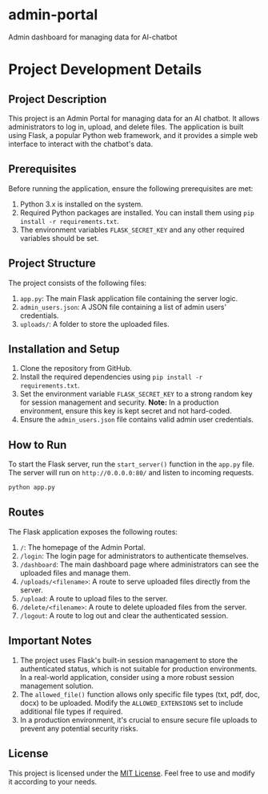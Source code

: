 # admin-portal
Admin dashboard for managing data for AI-chatbot


# Project Development Details

## Project Description
This project is an Admin Portal for managing data for an AI chatbot. It allows administrators to log in, upload, and delete files. The application is built using Flask, a popular Python web framework, and it provides a simple web interface to interact with the chatbot's data.

## Prerequisites
Before running the application, ensure the following prerequisites are met:

1. Python 3.x is installed on the system.
2. Required Python packages are installed. You can install them using `pip install -r requirements.txt`.
3. The environment variables `FLASK_SECRET_KEY` and any other required variables should be set.

## Project Structure
The project consists of the following files:

1. `app.py`: The main Flask application file containing the server logic.
2. `admin_users.json`: A JSON file containing a list of admin users' credentials.
3. `uploads/`: A folder to store the uploaded files.

## Installation and Setup
1. Clone the repository from GitHub.
2. Install the required dependencies using `pip install -r requirements.txt`.
3. Set the environment variable `FLASK_SECRET_KEY` to a strong random key for session management and security. **Note:** In a production environment, ensure this key is kept secret and not hard-coded.
4. Ensure the `admin_users.json` file contains valid admin user credentials.

## How to Run
To start the Flask server, run the `start_server()` function in the `app.py` file. The server will run on `http://0.0.0.0:80/` and listen to incoming requests.

```bash
python app.py
```

## Routes
The Flask application exposes the following routes:

1. `/`: The homepage of the Admin Portal.
2. `/login`: The login page for administrators to authenticate themselves.
3. `/dashboard`: The main dashboard page where administrators can see the uploaded files and manage them.
4. `/uploads/<filename>`: A route to serve uploaded files directly from the server.
5. `/upload`: A route to upload files to the server.
6. `/delete/<filename>`: A route to delete uploaded files from the server.
7. `/logout`: A route to log out and clear the authenticated session.

## Important Notes
1. The project uses Flask's built-in session management to store the authenticated status, which is not suitable for production environments. In a real-world application, consider using a more robust session management solution.
2. The `allowed_file()` function allows only specific file types (txt, pdf, doc, docx) to be uploaded. Modify the `ALLOWED_EXTENSIONS` set to include additional file types if required.
3. In a production environment, it's crucial to ensure secure file uploads to prevent any potential security risks.

## License
This project is licensed under the [MIT License](LICENSE). Feel free to use and modify it according to your needs.